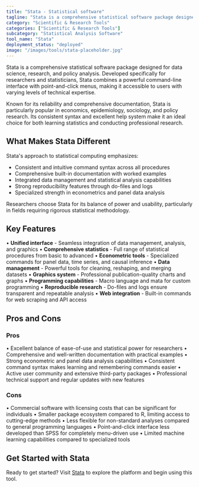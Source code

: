 ```yaml
---
title: "Stata - Statistical software"
tagline: "Stata is a comprehensive statistical software package designed for data science, research, and policy analysis..."
category: "Scientific & Research Tools"
categories: ["Scientific & Research Tools"]
subcategory: "Statistical Analysis Software"
tool_name: "Stata"
deployment_status: "deployed"
image: "/images/tools/stata-placeholder.jpg"
---
```


Stata is a comprehensive statistical software package designed for data science, research, and policy analysis. Developed specifically for researchers and statisticians, Stata combines a powerful command-line interface with point-and-click menus, making it accessible to users with varying levels of technical expertise.

Known for its reliability and comprehensive documentation, Stata is particularly popular in economics, epidemiology, sociology, and policy research. Its consistent syntax and excellent help system make it an ideal choice for both learning statistics and conducting professional research.

## What Makes Stata Different

Stata's approach to statistical computing emphasizes:
- Consistent and intuitive command syntax across all procedures
- Comprehensive built-in documentation with worked examples
- Integrated data management and statistical analysis capabilities
- Strong reproducibility features through do-files and logs
- Specialized strength in econometrics and panel data analysis

Researchers choose Stata for its balance of power and usability, particularly in fields requiring rigorous statistical methodology.

## Key Features

• **Unified interface** - Seamless integration of data management, analysis, and graphics
• **Comprehensive statistics** - Full range of statistical procedures from basic to advanced
• **Econometric tools** - Specialized commands for panel data, time series, and causal inference
• **Data management** - Powerful tools for cleaning, reshaping, and merging datasets
• **Graphics system** - Professional publication-quality charts and graphs
• **Programming capabilities** - Macro language and mata for custom programming
• **Reproducible research** - Do-files and logs ensure transparent and repeatable analysis
• **Web integration** - Built-in commands for web scraping and API access

## Pros and Cons

### Pros
• Excellent balance of ease-of-use and statistical power for researchers
• Comprehensive and well-written documentation with practical examples
• Strong econometric and panel data analysis capabilities
• Consistent command syntax makes learning and remembering commands easier
• Active user community and extensive third-party packages
• Professional technical support and regular updates with new features

### Cons
• Commercial software with licensing costs that can be significant for individuals
• Smaller package ecosystem compared to R, limiting access to cutting-edge methods
• Less flexible for non-standard analyses compared to general programming languages
• Point-and-click interface less developed than SPSS for completely menu-driven use
• Limited machine learning capabilities compared to specialized tools

## Get Started with Stata

Ready to get started? Visit [Stata](https://www.stata.com/) to explore the platform and begin using this tool.